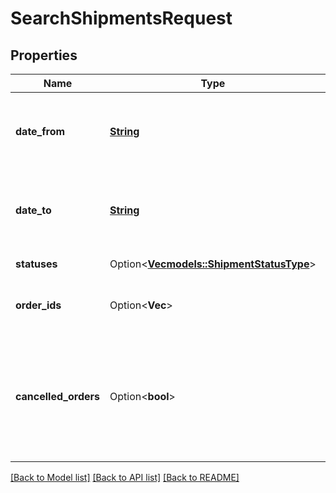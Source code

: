 # SearchShipmentsRequest

## Properties

Name | Type | Description | Notes
------------ | ------------- | ------------- | -------------
**date_from** | [**String**](string.md) | Начальная дата для фильтрации по дате отгрузки (включительно).  Формат даты: `ДД-ММ-ГГГГ`.  | 
**date_to** | [**String**](string.md) | Конечная дата для фильтрации по дате отгрузки (включительно).  Формат даты: `ДД-ММ-ГГГГ`.  | 
**statuses** | Option<[**Vec<models::ShipmentStatusType>**](ShipmentStatusType.md)> | Список статусов отгрузок. | [optional]
**order_ids** | Option<**Vec<i64>**> | Список идентификаторов заказов из отгрузок. | [optional]
**cancelled_orders** | Option<**bool**> | Возвращать ли отмененные заказы.  Значение по умолчанию — `true`. Если возвращать отмененные заказы не нужно, передайте значение `false`.  | [optional][default to true]

[[Back to Model list]](../README.md#documentation-for-models) [[Back to API list]](../README.md#documentation-for-api-endpoints) [[Back to README]](../README.md)


